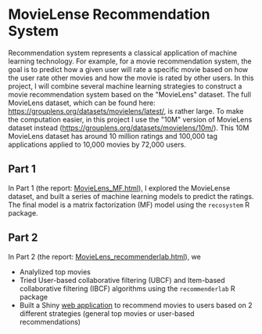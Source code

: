 # MovieLense Recommendation System

Recommendation system represents a classical application of machine learning technology. 
For example, for a movie recommendation system, the goal is to predict how a given user will rate a specific movie based on how the user rate other movies and how the movie is rated by other users. 
In this project, I will combine several machine learning strategies to construct a movie recommendation system based on the "MovieLens" dataset. 
The full MovieLens dataset, which can be found here: https://grouplens.org/datasets/movielens/latest/, is rather large. 
To make the computation easier, in this project I use the "10M" version of MovieLens dataset instead (https://grouplens.org/datasets/movielens/10m/). 
This 10M MovieLens dataset has around 10 million ratings and 100,000 tag applications applied to 10,000 movies by 72,000 users.

## Part 1

In Part 1 (the report: [MovieLens_MF.html](http://htmlpreview.github.io/?https://github.com/delongmeng/MovieLense_Recommendation/blob/master/MovieLens_MF.html)), I explored the MovieLense dataset, and built a series of machine learning models to predict the ratings. The final model is a matrix factorization (MF) model using the `recosystem` R package.

## Part 2

In Part 2 (the report: [MovieLens_recommenderlab.html](http://htmlpreview.github.io/?https://github.com/delongmeng/MovieLense_Recommendation/blob/master/MovieLens_recommenderlab.html)), we
- Analylized top movies  
- Tried User-based collaborative filtering (UBCF) and Item-based collaborative filtering (IBCF) algorithms using the `recommenderlab` R package
- Built a Shiny [web application](https://chengwei112.shinyapps.io/MovieRecommend/) to recommend movies to users based on 2 different strategies (general top movies or user-based recommendations)